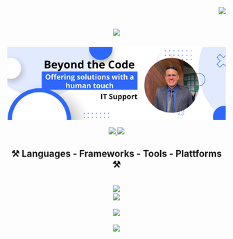 <!-- Number of Visitors to my GitHub -->
<img align="right" src="https://visitor-badge.laobi.icu/badge?page_id=jensygomez.jensygomez" />

<h1 align="center">
    <img src="https://readme-typing-svg.herokuapp.com/?font=Righteous&size=40&center=true&vCenter=true&width=500&height=70&duration=5000&lines=Hi+There!+👋;+I'm+Jensy+Gomez;+From+Curitiba+Brazil+!+!+!;" />
</h1>

<!-- Main and Centralized Banner -->
<p align="center">
  <img src="Beyond_the_code.png" alt="Beyond the code" />
</p>


<div align="center"> 
  <a href="mailto:contact@jensygomez.us">
    <img src="https://img.shields.io/badge/Gmail-333333?style=for-the-badge&logo=gmail&logoColor=red" />
  </a>
  <a href="https://www.linkedin.com/in/jensygomez/" target="_blank">
    <img src="https://img.shields.io/badge/LinkedIn-0077B5?style=for-the-badge&logo=linkedin&logoColor=white" target="_blank" />
  </a>
 </div>

<h2 align="center">⚒️ Languages - Frameworks - Tools - Plattforms ⚒️</h2>
<br/>
<div align="center">
    <img src="https://skillicons.dev/icons?i=python,bash,powershell" />
    <br/>
    <img src="https://skillicons.dev/icons?i=nodejs,python,javascript,typescript,express,firebase,mongodb,c,java,nextjs,mysql,flask" /><br>
    <br/>
    <img src="https://skillicons.dev/icons?i=nodejs,python,javascript,typescript,express,firebase,mongodb,c,java,nextjs,mysql,flask" /><br>
    <br/>
    <img src="https://skillicons.dev/icons?i=linux,mysql" /><br>
</div>
